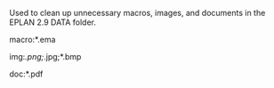 Used to clean up unnecessary macros, images, and documents in the EPLAN 2.9 DATA folder.

macro:*.ema

img:*.png;*.jpg;*.bmp

doc:*.pdf